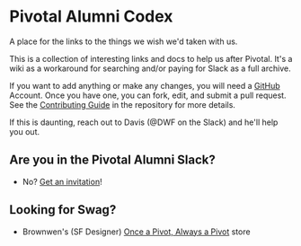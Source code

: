# Pivotal Alumni Codex

A place for the links to the things we wish we'd taken with us.

This is a collection of interesting links and docs to help us after Pivotal.
It's a wiki as a workaround for searching and/or paying for Slack as a full
archive.

If you want to add anything or make any changes, you will need a [GitHub](https://github.com) Account.
Once you have one, you can fork, edit, and submit a pull request. See the [Contributing Guide](https://github.com/alumni-codex/alumni-codex.github.io/blob/main/CONTRIBUTING.md) in the repository for more details.

If this is daunting, reach out to Davis (@DWF on the Slack) and he'll help you out. 

## Are you in the Pivotal Alumni Slack?

- No? [Get an invitation](https://pivotal.fun)!

## Looking for Swag?

- Brownwen's (SF Designer)
  [Once a Pivot, Always a Pivot](https://always-a-pivot.creator-spring.com/)
  store
